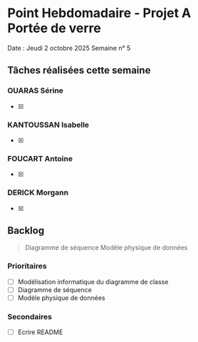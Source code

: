 # Point Hebdomadaire - Projet A Portée de verre

Date : Jeudi 2 octobre 2025
Semaine n° 5

## Tâches réalisées cette semaine

### OUARAS Sérine

- [x]

### KANTOUSSAN Isabelle

- [x]

### FOUCART Antoine

- [x]

### DERICK Morgann

- [x]

## Backlog

> Diagramme de séquence
> Modèle physique de données


### Prioritaires

- [ ] Modélisation informatique du diagramme de classe
- [ ] Diagramme de séquence
- [ ] Modèle physique de données

### Secondaires

- [ ] Ecrire README
